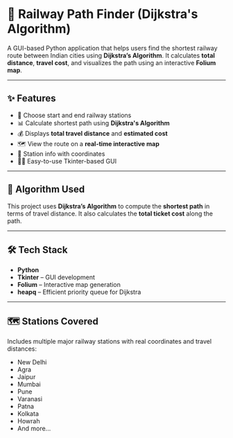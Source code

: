 # 🚆 Railway Path Finder (Dijkstra's Algorithm)

A GUI-based Python application that helps users find the shortest railway route between Indian cities using **Dijkstra’s Algorithm**. It calculates **total distance**, **travel cost**, and visualizes the path using an interactive **Folium map**.

---

## ✨ Features

- 📍 Choose start and end railway stations
- 📊 Calculate shortest path using **Dijkstra's Algorithm**
- 💰 Displays **total travel distance** and **estimated cost**
- 🗺️ View the route on a **real-time interactive map**
- 📌 Station info with coordinates
- 🧑‍💻 Easy-to-use Tkinter-based GUI

---

## 🧠 Algorithm Used

This project uses **Dijkstra’s Algorithm** to compute the **shortest path** in terms of travel distance. It also calculates the **total ticket cost** along the path.

---

## 🛠️ Tech Stack

- **Python**
- **Tkinter** – GUI development
- **Folium** – Interactive map generation
- **heapq** – Efficient priority queue for Dijkstra

---

## 🗺️ Stations Covered

Includes multiple major railway stations with real coordinates and travel distances:
- New Delhi
- Agra
- Jaipur
- Mumbai
- Pune
- Varanasi
- Patna
- Kolkata
- Howrah
- And more...
